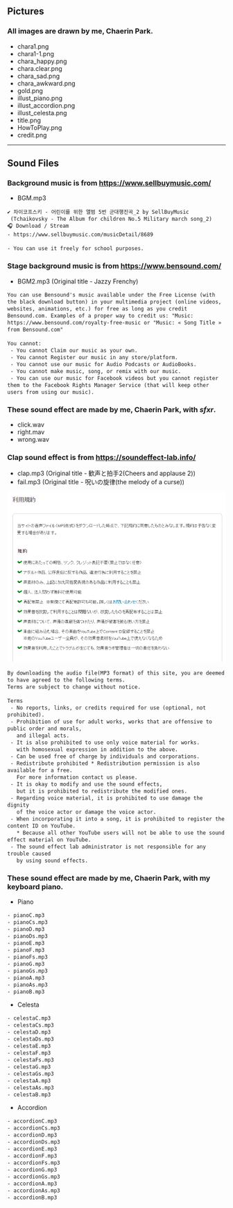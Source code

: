 ## **Pictures**

### **All images are drawn by me, Chaerin Park.**

 - chara1.png
 - chara1-1.png
 - chara_happy.png
 - chara.clear.png
 - chara_sad.png
 - chara_awkward.png
 - gold.png
 - illust_piano.png
 - illust_accordion.png
 - illust_celesta.png
 - title.png
 - HowToPlay.png
 - credit.png


---

## **Sound Files**

### **Background music is from https://www.sellbuymusic.com/**
  - BGM.mp3
 ```
✔ 차이코프스키 - 어린이를 위한 앨범 5번 군대행진곡_2 by SellBuyMusic
  (Tchaikovsky - The Album for children No.5 Military march song_2)
🎧 Download / Stream 
- https://www.sellbuymusic.com/musicDetail/8689

- You can use it freely for school purposes.
 ```


### **Stage background music is from https://www.bensound.com/**
 - BGM2.mp3  (Original title - Jazzy Frenchy)
```
You can use Bensound's music available under the Free License (with the black download button) in your multimedia project (online videos, websites, animations, etc.) for free as long as you credit Bensound.com. Examples of a proper way to credit us: "Music: https://www.bensound.com/royalty-free-music or "Music: « Song Title » from Bensound.com"

You cannot:
 - You cannot Claim our music as your own.
 - You cannot Register our music in any store/platform.
 - You cannot use our music for Audio Podcasts or AudioBooks.
 - You cannot make music, song, or remix with our music.
 - You can use our music for Facebook videos but you cannot register them to the Facebook Rights Manager Service (that will keep other users from using our music).
```

### **These sound effect are made by me, Chaerin Park, with _sfxr_.**
 - click.wav
 - right.mav
 - wrong.wav


### **Clap sound effect is from https://soundeffect-lab.info/**
  - clap.mp3  (Original title - 歓声と拍手2(Cheers and applause 2))
  - fail.mp3  (Original title - 呪いの旋律(the melody of a curse))

![koukaonrabo](/media/picture/documentImage/koukaonrabo.png)

```
By downloading the audio file(MP3 format) of this site, you are deemed to have agreed to the following terms.
Terms are subject to change without notice.

Terms
 - No reports, links, or credits required for use (optional, not prohibited).
 - Prohibition of use for adult works, works that are offensive to public order and morals,
   and illegal acts.
 - It is also prohibited to use only voice material for works.
   with homosexual expression in addition to the above.
 - Can be used free of charge by individuals and corporations.
 - Redistribute prohibited * Redistribution permission is also available for a free.
   For more information contact us please.
 - It is okay to modify and use the sound effects,
   but it is prohibited to redistribute the modified ones.
 - Regarding voice material, it is prohibited to use damage the dignity
   of the voice actor or damage the voice actor.
 - When incorporating it into a song, it is prohibited to register the content ID on YouTube.
   * Because all other YouTube users will not be able to use the sound effect material on YouTube.
 - The sound effect lab administrator is not responsible for any trouble caused
   by using sound effects.
```

 
### **These sound effect are made by me, Chaerin Park, with my keyboard piano.**
 - Piano
 ```
 - pianoC.mp3
 - pianoCs.mp3
 - pianoD.mp3
 - pianoDs.mp3
 - pianoE.mp3
 - pianoF.mp3
 - pianoFs.mp3
 - pianoG.mp3
 - pianoGs.mp3
 - pianoA.mp3
 - pianoAs.mp3
 - pianoB.mp3
 ```

 - Celesta
  ```
 - celestaC.mp3
 - celestaCs.mp3
 - celestaD.mp3
 - celestaDs.mp3
 - celestaE.mp3
 - celestaF.mp3
 - celestaFs.mp3
 - celestaG.mp3
 - celestaGs.mp3
 - celestaA.mp3
 - celestaAs.mp3
 - celestaB.mp3
 ```

 - Accordion
  ```
 - accordionC.mp3
 - accordionCs.mp3
 - accordionD.mp3
 - accordionDs.mp3
 - accordionE.mp3
 - accordionF.mp3
 - accordionFs.mp3
 - accordionG.mp3
 - accordionGs.mp3
 - accordionA.mp3
 - accordionAs.mp3
 - accordionB.mp3
 ```
